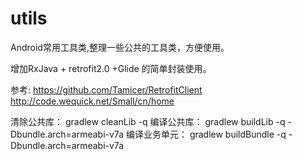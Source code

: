 # utils
Android常用工具类,整理一些公共的工具类，方便使用。

增加RxJava + retrofit2.0 +Glide 的简单封装使用。


参考:
https://github.com/Tamicer/RetrofitClient
http://code.wequick.net/Small/cn/home

清除公共库：
gradlew cleanLib -q
编译公共库：
gradlew buildLib -q -Dbundle.arch=armeabi-v7a
编译业务单元：
gradlew buildBundle -q -Dbundle.arch=armeabi-v7a
